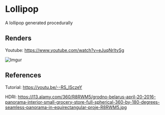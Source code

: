 # Lollipop

A lollipop generated procedurally

## Renders

Youtube: https://www.youtube.com/watch?v=eJuqNrItvSg

![Imgur](https://i.imgur.com/ZJtADTh.png)

## References

Tutorial: https://youtu.be/--RS_ISczeY

HDRI: https://l13.alamy.com/360/R8RWM5/grodno-belarus-april-20-2016-panorama-interior-small-grocery-store-full-spherical-360-by-180-degrees-seamless-panorama-in-equirectangular-proje-R8RWM5.jpg
